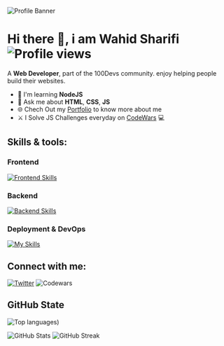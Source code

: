![Profile Banner](https://github.com/user-attachments/assets/381a5ca5-ee29-4e1c-a12b-582797fb4faa)
# Hi there 👋, i am Wahid Sharifi ![Profile views](https://komarev.com/ghpvc/?username=wahidahsharifi&label=Profile%20views&color=0e75b6&style=flat)

A **Web Developer**, part of the 100Devs community. enjoy helping people build their websites.

- 🌱 I'm learning **NodeJS**
- 💬 Ask me about **HTML**, **CSS**, **JS**
- 🌐 Chech Out my [Portfolio](https://wahidsharifi.vercel.app) to know more about me
- ⚔️ I Solve JS Challenges everyday on [CodeWars](https://www.codewars.com/users/wahidahsharifi) 💻

## Skills & tools:
### Frontend
[![Frontend Skills](https://skillicons.dev/icons?i=html,css,tailwind,js)](https://skillicons.dev)
### Backend
[![Backend Skills](https://skillicons.dev/icons?i=nodejs,express,mongodb)](https://skillicons.dev)
### Deployment & DevOps
[![My Skills](https://skillicons.dev/icons?i=git,powershell,vercel,heroku,netlify)](https://skillicons.dev)

## Connect with me:
[![Twitter](https://skillicons.dev/icons?i=twitter)](https://x.com/wahidahsharifi)
![Codewars](https://img.shields.io/badge/dynamic/json?color=blue&label=Codewars&query=honor&url=https://www.codewars.com/api/v1/users/wahidahsharifi)

## GitHub State
![Top languages](https://github-readme-stats.vercel.app/api/top-langs?username=wahidahsharifi&show_icons=true&locale=en&layout=compact&cache_bust=2))

![GitHub Stats](https://github-readme-stats.vercel.app/api?username=wahidahsharifi&show_icons=true&locale=en&cache_bust=2)
![GitHub Streak](https://github-readme-streak-stats.herokuapp.com/?user=wahidahsharifi)
